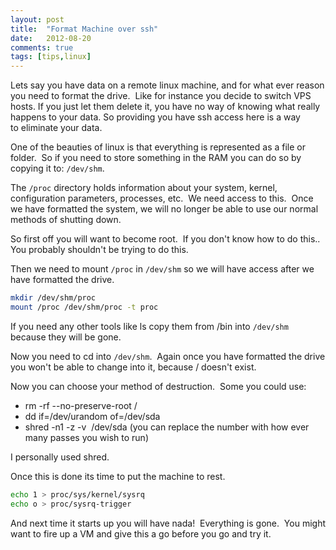 ```yaml
---
layout: post
title:  "Format Machine over ssh"
date:   2012-08-20
comments: true
tags: [tips,linux]
---
```

Lets say you have data on a remote linux machine, and for what ever reason you need to format the drive.  Like for instance you decide to switch VPS hosts.  If you just let them delete it, you have no way of knowing what really happens to your data.  So providing you have ssh access here is a way to eliminate your data.  

<!--excerpt-->

One of the beauties of linux is that everything is represented as a file or folder.  So if you need to store something in the RAM you can do so by copying it to: `/dev/shm`.  

The `/proc` directory holds information about your system, kernel, configuration parameters, processes, etc.  We need access to this.  Once we have formatted the system, we will no longer be able to use our normal methods of shutting down.

So first off you will want to become root.  If you don't know how to do this.. You probably shouldn't be trying to do this.  

Then we need to mount `/proc` in `/dev/shm` so we will have access after we have formatted the drive.

```Bash
mkdir /dev/shm/proc
mount /proc /dev/shm/proc -t proc
```

If you need any other tools like ls copy them from /bin into `/dev/shm` because they will be gone.  

Now you need to cd into `/dev/shm`.  Again once you have formatted the drive you won't be able to change into it, because / doesn't exist.  

Now you can choose your method of destruction.  Some you could use:  

* rm -rf --no-preserve-root /
* dd if=/dev/urandom of=/dev/sda
* shred -n1 -z -v  /dev/sda (you can replace the number with how ever many passes you wish to run)

I personally used shred.

Once this is done its time to put the machine to rest.

```Bash
echo 1 > proc/sys/kernel/sysrq
echo o > proc/sysrq-trigger
```

And next time it starts up you will have nada!  Everything is gone.  You might want to fire up a VM and give this a go before you go and try it.

